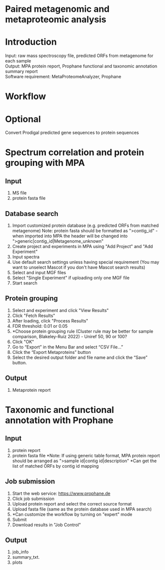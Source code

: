 # Paired metagenomic and metaproteomic analysis

# Introduction
Input: raw mass spectroscopy file, predicted ORFs from metagenome for each sample \
Output: MPA protein report, Prophane functional and taxonomic annotation summary report \
Software requirement: MetaProteomeAnalyzer, Prophane

# Workflow
# Optional
Convert Prodigal predicted gene sequences to protein sequences

# Spectrum correlation and protein grouping with MPA
## Input
  1. MS file
  2. protein fasta file 
## Database search
  1. Import customized protein database (e.g. predicted ORFs from matched metagenome) Note: protein fasta should be formatted as ">contig_id" - when imported into MPA the header will be changed into ">generic|contig_id|Metagenome_unknown"
  2. Create project and experiments in MPA using "Add Project" and "Add Experiment"
  3. Input spectra
  4. Use default search settings unless having special requirement (You may want to unselect Mascot if you don't have Mascot search results)
  5. Select and input MGF files
  6. Select "Single Experiment" if uploading only one MGF file
  7. Start search 
## Protein grouping
  1. Select and experiment and click "View Results"
  2. Click "Fetch Results"
  3. After loading, click "Process Results"
  4. FDR threshold: 0.01 or 0.05
  5. *Choose protein grouping rule (Cluster rule may be better for sample comparison, Blakeley-Ruiz 2022) - Uniref 50, 90 or 100?
  6. Click "OK"
  7. Go to “Export” in the Menu Bar and select “CSV File...”
  8. Click the “Export Metaproteins” button
  9. Select the desired output folder and file name and click the “Save” button.
## Output
1. Metaprotein report
 

# Taxonomic and functional annotation with Prophane
## Input
  1. protein report 
  2. protein fasta file 
*Note: If using generic table format, MPA protein report should be arranged as ">sample id|contig id|description"
*Can get the list of matched ORFs by contig id mapping
## Job submission
  1. Start the web service: https://www.prophane.de
  2. Click job submission
  3. Upload protein report and select the correct source format
  4. Upload fasta file (same as the protein database used in MPA search) 
  5. *Can customize the workflow by turning on "expert" mode
  6. Submit
7. Download results in "Job Control"
## Output
  1. job_info
  2. summary_txt.
  3. plots
